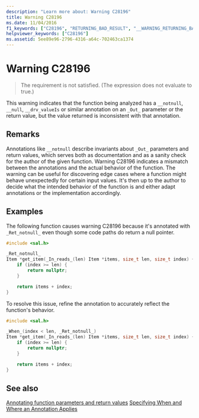 ```yaml
---
description: "Learn more about: Warning C28196"
title: Warning C28196
ms.date: 11/04/2016
f1_keywords: ["C28196", "RETURNING_BAD_RESULT", "__WARNING_RETURNING_BAD_RESULT"]
helpviewer_keywords: ["C28196"]
ms.assetid: 5ee89e96-2796-4316-a64c-702463ca1374
---
```

# Warning C28196

> The requirement is not satisfied. (The expression does not evaluate to true.)

This warning indicates that the function being analyzed has a `__notnull`, `__null`, `__drv_valueIs` or similar annotation on an `_Out_` parameter or the return value, but the value returned is inconsistent with that annotation.

## Remarks

Annotations like `__notnull` describe invariants about `_Out_` parameters and return values, which serves both as documentation and as a sanity check for the author of the given function. Warning C28196 indicates a mismatch between the annotations and the actual behavior of the function. The warning can be useful for discovering edge cases where a function might behave unexpectedly for certain input values. It's then up to the author to decide what the intended behavior of the function is and either adapt annotations or the implementation accordingly.

## Examples

The following function causes warning C28196 because it's annotated with `_Ret_notnull_` even though some code paths do return a null pointer.

```cpp
#include <sal.h>

_Ret_notnull_
Item *get_item(_In_reads_(len) Item *items, size_t len, size_t index) {
    if (index >= len) {
        return nullptr;
    }

    return items + index;
}
```

To resolve this issue, refine the annotation to accurately reflect the function's behavior.

```cpp
#include <sal.h>

_When_(index < len, _Ret_notnull_)
Item *get_item(_In_reads_(len) Item *items, size_t len, size_t index) {
    if (index >= len) {
        return nullptr;
    }

    return items + index;
}
```

## See also

[Annotating function parameters and return values](./annotating-function-parameters-and-return-values.md)
[Specifying When and Where an Annotation Applies](./specifying-when-and-where-an-annotation-applies.md)
